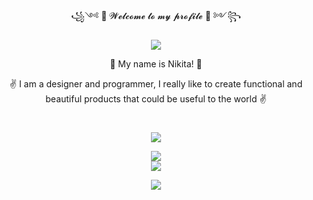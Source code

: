<div id="headerREADME_Title" align="center">
  <p> ꧁༺ 👋 𝓦𝓮𝓵𝓬𝓸𝓶𝓮 𝓽𝓸 𝓶𝔂 𝓹𝓻𝓸𝓯𝓲𝓵𝓮 🤘 ༻꧂ </p>
  
  <p align="center">
    <img src="https://readme-typing-svg.herokuapp.com/?font=Righteous&size=35&center=true&vCenter=true&width=500&height=70&duration=4000&lines=Hi+There!+👋;+I'm+Nikoir+Development!;" />
  </p>
</div>

<div align="center">
  <p>👋 My name is Nikita! 👋</p>
  <p>✌️ I am a designer and programmer, I really like to create functional and beautiful products that could be useful to the world ✌️</p>
</div>


<h1></h1> 


<div align="center">
  <img src="https://skillicons.dev/icons?i=windows,apple,ubuntu"/>
</div>

<p></p>

<div align="center">
  <img src="https://skillicons.dev/icons?i=github,githubactions,git,visualstudio,rider,vscode,webstorm,docker,redis,nginx,kafka,godot"/>
</div>
<div align="center">
    <img src="https://skillicons.dev/icons?i=ps,ai,pr,ae,au,figma,xd,blender"/>
</div>

<p></p>

<div align="center">
  <img src="https://skillicons.dev/icons?i=cs,dotnet,react,html,css,javascript,ts,md,postgres,mysql,sqlite"/>
</div>
